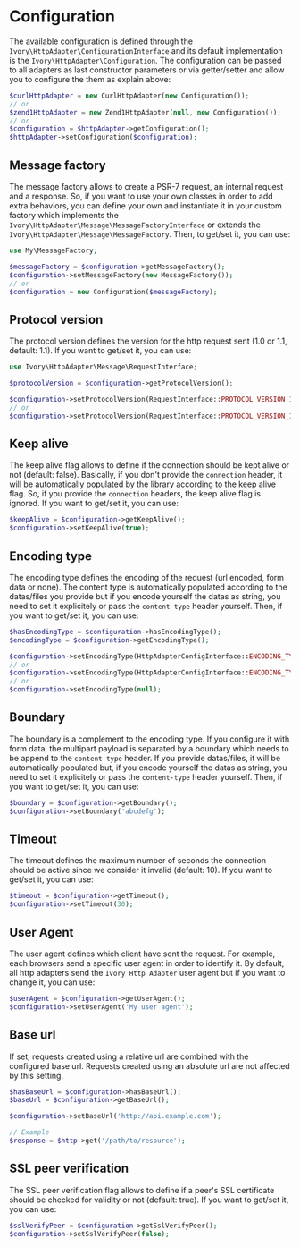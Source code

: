 # Configuration

The available configuration is defined through the `Ivory\HttpAdapter\ConfigurationInterface` and its default
implementation is the `Ivory\HttpAdapter\Configuration`. The configuration can be passed to all adapters as last
constructor parameters or via getter/setter and allow you to configure the them as explain above:

``` php
$curlHttpAdapter = new CurlHttpAdapter(new Configuration());
// or
$zend1HttpAdapter = new Zend1HttpAdapter(null, new Configuration());
// or
$configuration = $httpAdapter->getConfiguration();
$httpAdapter->setConfiguration($configuration);
```

## Message factory

The message factory allows to create a PSR-7 request, an internal request and a response. So, if you want to
use your own classes in order to add extra behaviors, you can define your own and instantiate it in your custom
factory which implements the `Ivory\HttpAdapter\Message\MessageFactoryInterface` or extends the
`Ivory\HttpAdapter\Message\MessageFactory`. Then, to get/set it, you can use:

``` php
use My\MessageFactory;

$messageFactory = $configuration->getMessageFactory();
$configuration->setMessageFactory(new MessageFactory());
// or
$configuration = new Configuration($messageFactory);
```

## Protocol version

The protocol version defines the version for the http request sent (1.0 or 1.1, default: 1.1). If you want to get/set
it, you can use:

``` php
use Ivory\HttpAdapter\Message\RequestInterface;

$protocolVersion = $configuration->getProtocolVersion();

$configuration->setProtocolVersion(RequestInterface::PROTOCOL_VERSION_1_0);
// or
$configuration->setProtocolVersion(RequestInterface::PROTOCOL_VERSION_1_1);
```

## Keep alive

The keep alive flag allows to define if the connection should be kept alive or not (default: false). Basically, if you
don't provide the `connection` header, it will be automatically populated by the library according to the keep alive
flag. So, if you provide the `connection` headers, the keep alive flag is ignored. If you want to get/set it, you can
use:

``` php
$keepAlive = $configuration->getKeepAlive();
$configuration->setKeepAlive(true);
```

## Encoding type

The encoding type defines the encoding of the request (url encoded, form data or none). The content type is
automatically populated according to the datas/files you provide but if you encode yourself the datas as string, you
need to set it explicitely or pass the `content-type` header yourself. Then, if you want to get/set it, you can use:

``` php
$hasEncodingType = $configuration->hasEncodingType();
$encodingType = $configuration->getEncodingType();

$configuration->setEncodingType(HttpAdapterConfigInterface::ENCODING_TYPE_URLENCODED);
// or
$configuration->setEncodingType(HttpAdapterConfigInterface::ENCODING_TYPE_FORMDATA);
// or
$configuration->setEncodingType(null);
```

## Boundary

The boundary is a complement to the encoding type. If you configure it with form data, the multipart payload is
separated by a boundary which needs to be append to the `content-type` header. If you provide datas/files, it will be
automatically populated but, if you encode yourself the datas as string, you need to set it explicitely or pass the
`content-type` header yourself. Then, if you want to get/set it, you can use:

``` php
$boundary = $configuration->getBoundary();
$configuration->setBoundary('abcdefg');
```

## Timeout

The timeout defines the maximum number of seconds the connection should be active since we consider it invalid
(default: 10). If you want to get/set it, you can use:

``` php
$timeout = $configuration->getTimeout();
$configuration->setTimeout(30);
```

## User Agent

The user agent defines which client have sent the request. For example, each browsers send a specific user agent in
order to identify it. By default, all http adapters send the `Ivory Http Adapter` user agent but if you want to
change it, you can use:

``` php
$userAgent = $configuration->getUserAgent();
$configuration->setUserAgent('My user agent');
```

## Base url

If set, requests created using a relative url are combined with the configured base url. Requests created using an
absolute url are not affected by this setting.

``` php
$hasBaseUrl = $configuration->hasBaseUrl();
$baseUrl = $configuration->getBaseUrl();

$configuration->setBaseUrl('http://api.example.com');

// Example
$response = $http->get('/path/to/resource');
```

## SSL peer verification

The SSL peer verification flag allows to define if a peer's SSL certificate should be checked for validity or 
not (default: true). If you want to get/set it, you can use:

``` php
$sslVerifyPeer = $configuration->getSslVerifyPeer();
$configuration->setSslVerifyPeer(false);
```
